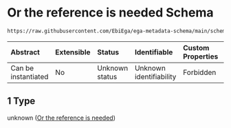 # Or the reference is needed Schema

```txt
https://raw.githubusercontent.com/EbiEga/ega-metadata-schema/main/schemas/EGA.common-definitions.json#/definitions/objectExternalAccession/anyOf/1
```



| Abstract            | Extensible | Status         | Identifiable            | Custom Properties | Additional Properties | Access Restrictions | Defined In                                                                                           |
| :------------------ | :--------- | :------------- | :---------------------- | :---------------- | :-------------------- | :------------------ | :--------------------------------------------------------------------------------------------------- |
| Can be instantiated | No         | Unknown status | Unknown identifiability | Forbidden         | Allowed               | none                | [EGA.common-definitions.json\*](../../../schemas/EGA.common-definitions.json "open original schema") |

## 1 Type

unknown ([Or the reference is needed](ega-12-definitions-object-of-external-accession-of-the-object-anyof-or-the-reference-is-needed.md))
